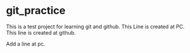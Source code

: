# git_practice
This is a test project for learning git and github.
This Line is created at PC.
This line is created at github.

Add a line at pc.